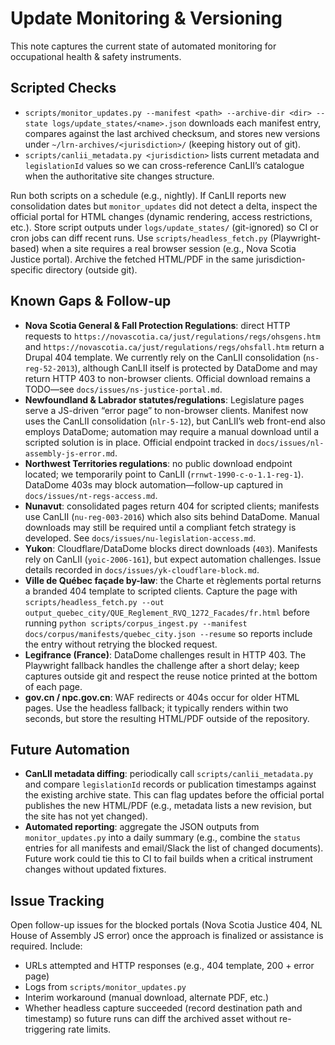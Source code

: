 # Update Monitoring & Versioning

This note captures the current state of automated monitoring for occupational
health & safety instruments.

## Scripted Checks
- `scripts/monitor_updates.py --manifest <path> --archive-dir <dir> --state logs/update_states/<name>.json`
  downloads each manifest entry, compares against the last archived checksum, and
  stores new versions under `~/lrn-archives/<jurisdiction>/` (keeping history out
  of git).
- `scripts/canlii_metadata.py <jurisdiction>` lists current metadata and
  `legislationId` values so we can cross-reference CanLII’s catalogue when the
  authoritative site changes structure.

Run both scripts on a schedule (e.g., nightly). If CanLII reports new
consolidation dates but `monitor_updates` did not detect a delta, inspect the
official portal for HTML changes (dynamic rendering, access restrictions, etc.).
Store script outputs under `logs/update_states/` (git-ignored) so CI or cron jobs
can diff recent runs. Use `scripts/headless_fetch.py` (Playwright-based) when a
site requires a real browser session (e.g., Nova Scotia Justice portal). Archive
the fetched HTML/PDF in the same jurisdiction-specific directory (outside git).

## Known Gaps & Follow-up
- **Nova Scotia General & Fall Protection Regulations**: direct HTTP requests to
  `https://novascotia.ca/just/regulations/regs/ohsgens.htm` and
  `https://novascotia.ca/just/regulations/regs/ohsfall.htm` return a Drupal 404
  template. We currently rely on the CanLII consolidation
  (`ns-reg-52-2013`), although CanLII itself is protected by DataDome and may
  return HTTP 403 to non-browser clients. Official download remains a TODO—see
  `docs/issues/ns-justice-portal.md`.
- **Newfoundland & Labrador statutes/regulations**: Legislature pages serve a
  JS-driven “error page” to non-browser clients. Manifest now uses the CanLII
  consolidation (`nlr-5-12`), but CanLII’s web front-end also employs DataDome;
  automation may require a manual download until a scripted solution is in
  place. Official endpoint tracked in `docs/issues/nl-assembly-js-error.md`.
- **Northwest Territories regulations**: no public download endpoint located; we
  temporarily point to CanLII (`rrnwt-1990-c-o-1.1-reg-1`). DataDome 403s may
  block automation—follow-up captured in
  `docs/issues/nt-regs-access.md`.
- **Nunavut**: consolidated pages return 404 for scripted clients; manifests use
  CanLII (`nu-reg-003-2016`) which also sits behind DataDome. Manual downloads
  may still be required until a compliant fetch strategy is developed. See
  `docs/issues/nu-legislation-access.md`.
- **Yukon**: Cloudflare/DataDome blocks direct downloads (`403`). Manifests rely
  on CanLII (`yoic-2006-161`), but expect automation challenges. Issue details
  recorded in `docs/issues/yk-cloudflare-block.md`.
- **Ville de Québec façade by-law**: the Charte et règlements portal returns a
  branded 404 template to scripted clients. Capture the page with
  `scripts/headless_fetch.py --out output_quebec_city/QUE_Reglement_RVQ_1272_Facades/fr.html`
  before running `python scripts/corpus_ingest.py --manifest docs/corpus/manifests/quebec_city.json --resume` so reports include the entry without retrying the
  blocked request.
- **Legifrance (France)**: DataDome challenges result in HTTP 403. The Playwright
  fallback handles the challenge after a short delay; keep captures outside git
  and respect the reuse notice printed at the bottom of each page.
- **gov.cn / npc.gov.cn**: WAF redirects or 404s occur for older HTML pages.
  Use the headless fallback; it typically renders within two seconds, but store
  the resulting HTML/PDF outside of the repository.

## Future Automation
- **CanLII metadata diffing**: periodically call `scripts/canlii_metadata.py`
  and compare `legislationId` records or publication timestamps against the
  existing archive state. This can flag updates before the official portal
  publishes the new HTML/PDF (e.g., metadata lists a new revision, but the site
  has not yet changed).
- **Automated reporting**: aggregate the JSON outputs from
  `monitor_updates.py` into a daily summary (e.g., combine the `status` entries
  for all manifests and email/Slack the list of changed documents). Future work
  could tie this to CI to fail builds when a critical instrument changes without
  updated fixtures.

## Issue Tracking
Open follow-up issues for the blocked portals (Nova Scotia Justice 404, NL House
of Assembly JS error) once the approach is finalized or assistance is required.
Include:
- URLs attempted and HTTP responses (e.g., 404 template, 200 + error page)
- Logs from `scripts/monitor_updates.py`
- Interim workaround (manual download, alternate PDF, etc.)
- Whether headless capture succeeded (record destination path and timestamp)
  so future runs can diff the archived asset without re-triggering rate limits.
